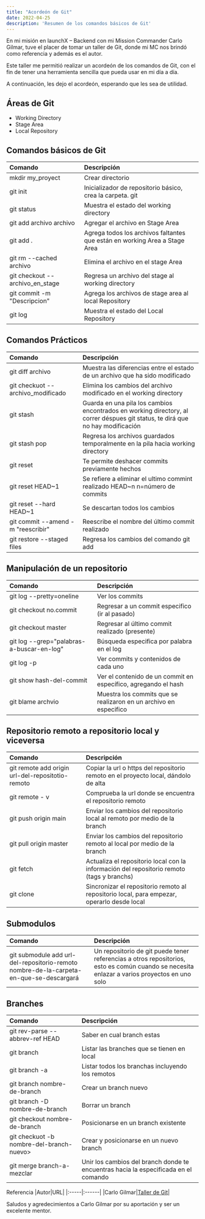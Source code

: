 ```yaml
---
title: "Acordeón de Git"
date: 2022-04-25
description: 'Resumen de los comandos básicos de Git'
---
```


En mi misión en launchX – Backend con mi Mission Commander Carlo Gilmar, tuve el placer de tomar un taller de Git, donde mi MC nos brindó como referencia y además es el autor. 

Este taller me permitió realizar un acordeón de los comandos de Git, con el fin de tener una herramienta sencilla que pueda usar en mi día a día.

A continuación, les dejo el acordeón, esperando que les sea de utilidad.

## Áreas de Git
- Working Directory
- Stage Area
- Local Repository


## Comandos básicos de Git

|Comando|Descripción|
|:--------------|:----------------|
|mkdir my_proyect|Crear directorio|
|git init|Inicializador de repositorio básico, crea la carpeta. git|
|git status|Muestra el estado del working directory|
|git add archivo archivo|Agregar el archivo en Stage Area|
|git add .|Agrega todos los archivos faltantes que están en working Area a Stage Area|
|git rm --cached archivo|Elimina el archivo en el stage Area|
|git checkout --archivo_en_stage|Regresa un archivo del stage al working directory|
|git commit -m "Descripcion"|Agrega los archivos de stage area al local Repository|
|git log|Muestra el estado del Local Repository|

## Comandos Prácticos

|Comando|Descripción|
|:--------------|:----------------|
|git diff archivo|Muestra las diferencias entre el estado de un archivo que ha sido modificado|
|git checkuot -- archivo_modificado|Elimina los cambios del archivo modificado en el working directory|
|git stash|Guarda en una pila los cambios encontrados en working directory, al correr déspues git status, te dirá que no hay modificación|
|git stash pop|Regresa los archivos guardados temporalmente en la pila hacia working directory|
|git reset|Te permite deshacer commits previamente hechos|
|git reset HEAD~1|Se refiere a eliminar el ultimo commint realizado HEAD~n n=número de commits|
|git reset --hard HEAD~1|Se descartan todos los cambios|
|git commit --amend -m "reescribir"|Reescribe el nombre del último commit realizado|
|git restore --staged files|Regresa los cambios del comando git add|

## Manipulación de un repositorio

|Comando|Descripción|
|:--------------|:----------------|
|git log --pretty=oneline|Ver los commits|
|git checkout no.commit|Regresar a un commit especifico (ir al pasado)|
|git checkout master|Regresar al último commit realizado (presente)|
|git log --grep="palabras-a-buscar-en-log"|Búsqueda especifica por palabra en el log|
|git log -p|Ver commits y contenidos de cada uno|
|git show hash-del-commit|Ver el contenido de un commit en específico, agregando el hash|
|git blame archvio|Muestra los commits que se realizaron en un archivo en especifico|

## Repositorio remoto a repositorio local y  viceversa

|Comando|Descripción|
|:--------------|:----------------|
|git remote add origin url-del-repositotio-remoto|Copiar la url o https del repositorio remoto en el proyecto local, dándolo de alta|
|git remote - v|Comprueba la url donde se encuentra el repositorio remoto|
|git push origin main|Enviar los cambios del repositorio local al remoto por medio de la branch|
|git pull origin master|Enviar los cambios del repositorio remoto al local por medio de la branch|
|git fetch|Actualiza el repositorio local con la información del repositorio remoto (tags y branchs)|
|git clone <url del repositorio remoto>|Sincronizar el repositorio remoto al repositorio local, para empezar, operarlo desde local|
  
 ## Submodulos 
  
|Comando|Descripción|
|:--------------|:----------------|
|git submodule add url-del-repositorio-remoto nombre-de-la-carpeta-en-que-se-descargará|Un repositorio de git puede tener referencias a otros repositorios, esto es común cuando se necesita enlazar a varios proyectos en uno solo|
 

## Branches

|Comando|Descripción|
|:--------------|:----------------|
|git rev-parse --abbrev-ref HEAD|Saber en cual branch estas|
|git branch|Listar las branches que se tienen en local|
|git branch -a|Listar todos los branchas incluyendo los remotos|
|git branch nombre-de-branch|Crear un branch nuevo|
|git branch -D nombre-de-branch|Borrar un branch|
|git checkout nombre-de-branch|Posicionarse en un branch existente|
|git checkuot -b nombre-del-branch-nuevo>|Crear y posicionarse en un nuevo branch|
|git merge branch-a-mezclar|Unir los cambios del branch donde te encuentras hacia la especificada en el comando|
  
Referencia
|Autor|URL|
|:-----|:------|
|Carlo Gilmar|[Taller de Git](https://carlogilmar.gitbooks.io/git-course/content/)|
  
Saludos y agredecimientos a Carlo Gilmar por su aportación y ser un excelente mentor.
